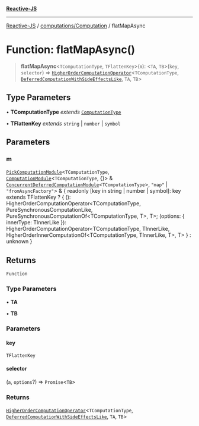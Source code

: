 [**Reactive-JS**](../../../README.md)

***

[Reactive-JS](../../../README.md) / [computations/Computation](../README.md) / flatMapAsync

# Function: flatMapAsync()

> **flatMapAsync**\<`TComputationType`, `TFlattenKey`\>(`m`): \<`TA`, `TB`\>(`key`, `selector`) => [`HigherOrderComputationOperator`](../../type-aliases/HigherOrderComputationOperator.md)\<`TComputationType`, [`DeferredComputationWithSideEffectsLike`](../../interfaces/DeferredComputationWithSideEffectsLike.md), `TA`, `TB`\>

## Type Parameters

• **TComputationType** *extends* [`ComputationType`](../../type-aliases/ComputationType.md)

• **TFlattenKey** *extends* `string` \| `number` \| `symbol`

## Parameters

### m

[`PickComputationModule`](../../type-aliases/PickComputationModule.md)\<`TComputationType`, [`ComputationModule`](../../interfaces/ComputationModule.md)\<`TComputationType`, \{\}\> & [`ConcurrentDeferredComputationModule`](../../interfaces/ConcurrentDeferredComputationModule.md)\<`TComputationType`\>, `"map"` \| `"fromAsyncFactory"`\> & \{ readonly \[key in string \| number \| symbol\]: key extends TFlattenKey ? \{ (): HigherOrderComputationOperator\<TComputationType, PureSynchronousComputationLike, PureSynchronousComputationOf\<TComputationType, T\>, T\>; (options: \{ innerType: TInnerLike \}): HigherOrderComputationOperator\<TComputationType, TInnerLike, HigherOrderInnerComputationOf\<TComputationType, TInnerLike, T\>, T\> \} : unknown \}

## Returns

`Function`

### Type Parameters

• **TA**

• **TB**

### Parameters

#### key

`TFlattenKey`

#### selector

(`a`, `options`?) => `Promise`\<`TB`\>

### Returns

[`HigherOrderComputationOperator`](../../type-aliases/HigherOrderComputationOperator.md)\<`TComputationType`, [`DeferredComputationWithSideEffectsLike`](../../interfaces/DeferredComputationWithSideEffectsLike.md), `TA`, `TB`\>
